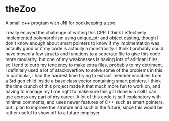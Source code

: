 # theZoo
A small c++ program with JNI for bookkeeping a zoo.

I really enjoyed the challenge of writing this CPP. I think I effectively implemented polymorphism using unique_ptr and object casting, though I don't know enough about smart pointers to know if my implmentation was actaully good or if my code is actaully a monstrosity. I think I probably could have moved a few structs and functions to a seperate file to give this code more moularity, but one of my weaknesses is having lots of aditioanl files, so I tend to curb my tendency to make extra files, probably to my detriment. I definitely used a lot of stackoverflow to solve some of the problems in this. In particular, I had the hardest time trying to extract member variables from a 3rd gen child inside a base class vector containing smart pointers. I think the time crunch of this project made it that much more fun to work on, and having to manage my time right to make sure this got done is a skill I can use across any part of my career. A lot of this code is self explanatory with minimal comments, and uses newer features of C++ such as smart pointers, but I plan to improve the struture and such in the future, since this would be rather useful to show off to a future employer.
